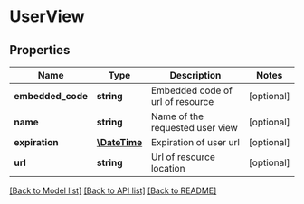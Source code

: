 # UserView

## Properties
Name | Type | Description | Notes
------------ | ------------- | ------------- | -------------
**embedded_code** | **string** | Embedded code of url of resource | [optional] 
**name** | **string** | Name of the requested user view | [optional] 
**expiration** | [**\DateTime**](\DateTime.md) | Expiration of user url | [optional] 
**url** | **string** | Url of resource location | [optional] 

[[Back to Model list]](../README.md#documentation-for-models) [[Back to API list]](../README.md#documentation-for-api-endpoints) [[Back to README]](../README.md)


